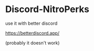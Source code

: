 # Discord-NitroPerks

use it with better discord

https://betterdiscord.app/

(probably it doesn't work)

